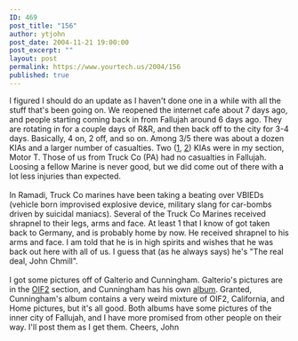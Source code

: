 ```yaml
---
ID: 469
post_title: "156"
author: ytjohn
post_date: 2004-11-21 19:00:00
post_excerpt: ""
layout: post
permalink: https://www.yourtech.us/2004/156
published: true
---
```

I figured I should do an update as I haven't done one in a while with all the stuff that's been going on.  We reopened the internet cafe about 7 days ago, and people starting coming back in from Fallujah around 6 days ago.  They are rotating in for a couple days of R&amp;R, and then back off to the city for 3-4 days.  Basically, 4 on, 2 off, and so on.  Among 3/5 there was about a dozen KIAs and a larger number of casualties.  Two (<a href="http://www.woai.com/news/local/story.aspx?content_id=89F68D55-4215-4DA5-AF61-3AC91CCA4194">1</a>,
<a href="http://www.defenselink.mil/releases/2004/nr20041122-1623.html">2</a>) KIAs were in my section, Motor T.  Those of us from Truck Co (PA) had no casualties in Fallujah.  Loosing a fellow Marine is never good, but we did come out of there with a lot less injuries than expected. <br />
<br />
In Ramadi, Truck Co marines have been taking a beating over VBIEDs (vehicle born improvised explosive device, military slang for car-bombs driven by suicidal maniacs).  Several of the Truck Co Marines received shrapnel to their legs, arms and face.  At least 1 that I know of got taken back to Germany, and is probably home by now.  He received shrapnel to his arms and face.  I am told that he is in high spirits and wishes that he was back out here with all of us.  I guess that (as he always says) he's "The real deal, John Chmill".  <br />
<br />
I got some pictures off of Galterio and Cunningham.  Galterio's pictures are in the <a href="http://www.sqbnet.net/pics/OIF2">OIF2</a> section, and Cunningham has his own <a href="http://www.sqbnet.net/pics/randall">album</a>.  Granted, Cunningham's album contains a very weird mixture of OIF2, California, and Home pictures, but it's all good.  Both albums have some pictures of the inner city of Fallujah, and I have more promised from other people on their way.  I'll post them as I get them.  Cheers, John